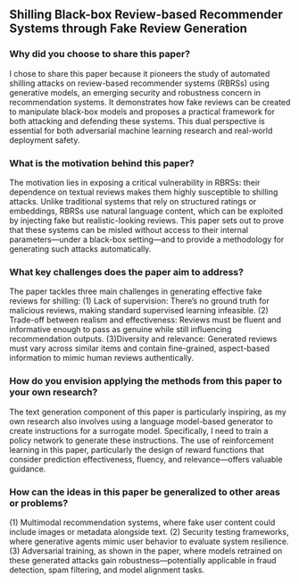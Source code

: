 ## Shilling Black-box Review-based Recommender Systems through Fake Review Generation

### Why did you choose to share this paper?
I chose to share this paper because it pioneers the study of automated shilling attacks on review-based recommender systems (RBRSs) using generative models, an emerging security and robustness concern in recommendation systems. It demonstrates how fake reviews can be created to manipulate black-box models and proposes a practical framework for both attacking and defending these systems. This dual perspective is essential for both adversarial machine learning research and real-world deployment safety.


### What is the motivation behind this paper?
The motivation lies in exposing a critical vulnerability in RBRSs: their dependence on textual reviews makes them highly susceptible to shilling attacks. Unlike traditional systems that rely on structured ratings or embeddings, RBRSs use natural language content, which can be exploited by injecting fake but realistic-looking reviews. This paper sets out to prove that these systems can be misled without access to their internal parameters—under a black-box setting—and to provide a methodology for generating such attacks automatically.

### What key challenges does the paper aim to address?
The paper tackles three main challenges in generating effective fake reviews for shilling: (1) Lack of supervision: There’s no ground truth for malicious reviews, making standard supervised learning infeasible. (2) Trade-off between realism and effectiveness: Reviews must be fluent and informative enough to pass as genuine while still influencing recommendation outputs. (3)Diversity and relevance: Generated reviews must vary across similar items and contain fine-grained, aspect-based information to mimic human reviews authentically.

### How do you envision applying the methods from this paper to your own research?
The text generation component of this paper is particularly inspiring, as my own research also involves using a language model-based generator to create instructions for a surrogate model. Specifically, I need to train a policy network to generate these instructions. The use of reinforcement learning in this paper, particularly the design of reward functions that consider prediction effectiveness, fluency, and relevance—offers valuable guidance. 


### How can the ideas in this paper be generalized to other areas or problems?
(1) Multimodal recommendation systems, where fake user content could include images or metadata alongside text.
(2) Security testing frameworks, where generative agents mimic user behavior to evaluate system resilience.
(3) Adversarial training, as shown in the paper, where models retrained on these generated attacks gain robustness—potentially applicable in fraud detection, spam filtering, and model alignment tasks.
